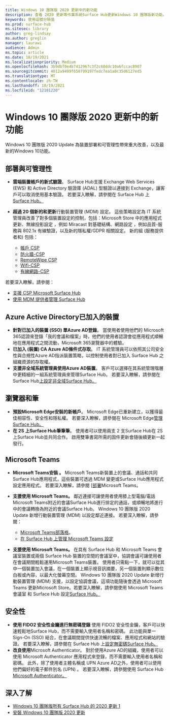 ```yaml
---
title: Windows 10 團隊版 2020 更新中的新功能
description: 查看 2020 更新等作業系統Surface Hub更新Windows 10 團隊版新功能。
keywords: 使用逗號分隔值
ms.prod: surface-hub
ms.sitesec: library
author: greg-lindsay
ms.author: greglin
manager: laurawi
audience: Admin
ms.topic: article
ms.date: 10/19/2021
ms.localizationpriority: Medium
ms.openlocfilehash: 3b9dbf0e4b7412967c3f2c68ddc10a6fccac8907
ms.sourcegitcommit: 4012a9499f658799197fedc7ea1a0c35d6127ed5
ms.translationtype: MT
ms.contentlocale: zh-TW
ms.lasthandoff: 10/19/2021
ms.locfileid: "12101220"
---
```

# <a name="whats-new-in-windows-10-team-2020-update"></a>Windows 10 團隊版 2020 更新中的新功能

Windows 10 團隊版 2020 Update 為裝置部署和可管理性帶來重大改善，以及最新的Windows 10功能。

## <a name="deployment-and-manageability"></a>部署與可管理性

- **雲端裝置帳戶的新式驗證**。 Surface Hub支援 Exchange Web Services (EWS) 和 Active Directory 驗證庫 (ADAL) 型驗證以連接到 Exchange，讓客戶可以取消使用基本驗證。 若要深入瞭解，請參閱在 Surface Hub 上[Surface Hub。](surface-hub-modern-auth.md)
- **超過 20 個新的和更新**行動裝置管理 (MDM) 設定。  這些策略設定為 IT 系統管理員改善了對多個裝置設定的控制，包括：Microsoft Store 中的應用程式更新、無線投影設定 ，例如 Miracast 對基礎結構、網路設定 ，例如品質-服務與 802.1x 有線驗證，以及新的隱私權/GDPR 相關設定。 新的組 (服務提供者和) 包括： 

  - [帳戶 CSP](/windows/client-management/mdm/accounts-csp) 
  - [防火牆-CSP](/windows/client-management/mdm/firewall-csp) 
  - [RemoteWipe CSP](/windows/client-management/mdm/remotewipe-csp) 
  - [Wifi-CSP](/windows/client-management/mdm/wifi-csp) 
  - [有線網路-CSP](/windows/client-management/mdm/wirednetwork-csp) 

若要深入瞭解，請參閱： 
- [支援 CSP Microsoft Surface Hub](/windows/client-management/mdm/configuration-service-provider-reference#surfacehubcspsupport)
- [使用 MDM 提供者管理 Surface Hub](manage-settings-with-mdm-for-surface-hub.md)

## <a name="azure-active-directory-joined-devices"></a>Azure Active Directory已加入的裝置

- **針對已加入的裝置 (SSO) 單Azure AD登錄**。 當使用者使用他們的 Microsoft 365認證來登錄「我的會議和檔案」時，他們的使用者認證會從應用程式順暢地在應用程式之間流動，Microsoft 365瀏覽器中的體驗。
- **已加入 (裝置) CA Azure AD條件式存取**。 IT 系統管理員可以依照其公司安全性與合規性Azure AD指派裝置策略，以控制使用者對已加入 Surface Hub 之組織資源的存取權。
- **支援非全域系統管理員使用Azure AD裝置**。 客戶可以選擇在其系統管理階層中更精細的一組系統管理員來管理Surface Hub。 若要深入瞭解，請參閱在 Surface Hub[上設定非全域Surface Hub。](surface-hub-2s-nonglobal-admin.md)

## <a name="browser-and-pen"></a>瀏覽器和筆

- **預設Microsoft Edge安裝的新帳戶**。 Microsoft Edge已重新建立，以獲得最佳相容性、安全性和隱私權。 若要深入瞭解，請參閱在 Microsoft Edge[管理Surface Hub。](surface-hub-install-chromium-edge.md)
- **在 2S 上Surface Hub筆筆筆**。   使用者可以使用兩支 2 支Surface Hub在 2S 上Surface Hub並共同合作。 啟用雙筆書寫所需的固件更新會隨後續更新一起發行。

## <a name="microsoft-teams"></a>Microsoft Teams  

- **Microsoft Teams安裝 。**        Microsoft Teams新裝置上的會議、通話和共同Surface Hub應用程式，這些裝置可透過 MDM 變更或Surface Hub應用程式設定應用程式。 若要深入瞭解，請參閱 [[部署](/MicrosoftTeams/teams-surface-hub)Microsoft Teams。
- **支援使用 Microsoft Teams。**  鄰近連接可讓使用者使用膝上型電腦/電話Microsoft Teams附近的會議Surface Hub進行排定的通話，或順暢地將進行中的會議轉換為附近的會議Surface Hub。 Windows 10 團隊版 2020 Update 新增行動裝置管理 (MDM) 以設定鄰近連接。 若要深入瞭解，請參閱： 

  - [Microsoft Teams部落格](https://techcommunity.microsoft.com/t5/microsoft-teams-blog/microsoft-teams-devices-for-shared-spaces-july-and-august-update/ba-p/1604833)。 
  - [在 Surface Hub 上管理 Microsoft Teams 設定](/MicrosoftTeams/rooms/surface-hub-manage-config)

- **支援使用 Microsoft Teams。** 在具有 Surface Hub 和 Microsoft Teams 會議室裝置或兩個 Surface Hub 裝置的空間的會議室中，協調會議可讓使用者在會議期間輕鬆運用Microsoft Teams裝置。 使用者只需點一下，就可以從其中一個裝置加入會議，在一個裝置上顯示視音訊摘要，另一個裝置則顯示數位白板或內容，以最大化螢幕空間。 Windows 10 團隊版 2020 Update 新增行動裝置管理 (MDM) 支援，以設定協調會議，這項功能隨後會透過 Microsoft Teams 更新Microsoft Store。若要深入瞭解，請參閱使用 Microsoft Teams 會議室 和 Surface Hub 設定[Surface Hub。](/MicrosoftTeams/rooms/coordinated-meetings)

## <a name="security"></a>安全性

- **使用 FIDO2 安全性金鑰進行無密碼登錄**    使用 FIDO2 安全性金鑰，客戶可以快速輕鬆地Surface Hub，而不需要輸入使用者名稱和密碼。 此功能與單一Sign-On (SSO) 結合，在會議期間提供快速流暢的檔案、應用程式和網站的驗證。 若要深入瞭解，請參閱在 Surface Hub 上[設定無密碼Surface Hub。](surface-hub-2s-phone-authenticate.md)
- **改良使用**Microsoft Authenticator。  對於使用Azure AD的組織，使用者可以使用 Microsoft Authenticator 應用程式來登錄，而不需要輸入使用者名稱和密碼。 此外，除了使用者主體名稱或 UPN Azure AD之外，使用者可以使用他們偏好的電子郵件別名 (UPN) 。 若要深入瞭解，請參閱使用 Surface Hub [Microsoft Authenticator。](surface-hub-authenticator-app.md)

## <a name="learn-more"></a>深入了解

- [Windows 10 團隊版所有 Surface Hub 的 2020 更新 1](https://techcommunity.microsoft.com/t5/surface-it-pro-blog/windows-10-team-2020-update-1-released-to-all-surface-hubs/ba-p/2653503)
- [安裝 Windows 10 團隊版 2020 更新](surface-hub-2020-update.md)  
 